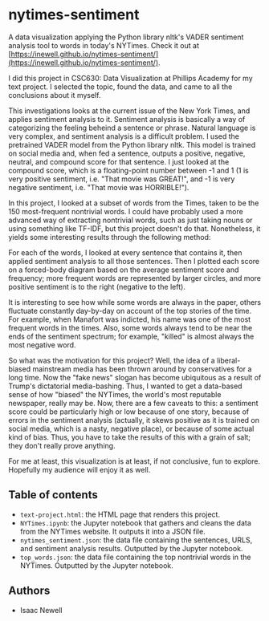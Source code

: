 # nytimes-sentiment
A data visualization applying the Python library nltk's VADER sentiment analysis tool to words in today's NYTimes. Check it out at [https://inewell.github.io/nytimes-sentiment/](https://inewell.github.io/nytimes-sentiment/).

I did this project in CSC630: Data Visualization at Phillips Academy for my text project. I selected the topic, found the data, and came to all the conclusions about it myself.

This investigations looks at the current issue of the New York Times, and applies sentiment analysis to it. Sentiment analysis is basically a way of categorizing the feeling beheind a sentence or phrase. Natural language is very complex, and sentiment analysis is a difficult problem. I used the pretrained VADER model from the Python library nltk. This model is trained on social media and, when fed a sentence, outputs a positive, negative, neutral, and compound score for that sentence. I just looked at the compound score, which is a floating-point number between -1 and 1 (1 is very positive sentiment, i.e. "That movie was GREAT!", and -1 is very negative sentiment, i.e. "That movie was HORRIBLE!").

In this project, I looked at a subset of words from the Times, taken to be the 150 most-frequent nontrivial words. I could have probably used a more advanced way of extracting nontrivial words, such as just taking nouns or using something like TF-IDF, but this project doesn't do that. Nonetheless, it yields some interesting results through the following method:

For each of the words, I looked at every sentence that contains it, then applied sentiment analysis to all those sentences. Then I plotted each score on a forced-body diagram based on the average sentiment score and frequency; more frequent words are represented by larger circles, and more positive sentiment is to the right (negative to the left).

It is interesting to see how while some words are always in the paper, others fluctuate constantly day-by-day on account of the top stories of the time. For example, when Manafort was indicted, his name was one of the most frequent words in the times. Also, some words always tend to be near the ends of the sentiment spectrum; for example, "killed" is almost always the most negative word.

So what was the motivation for this project? Well, the idea of a liberal-biased mainstream media has been thrown around by conservatives for a long time. Now the "fake news" slogan has become ubiquitous as a result of Trump's dictatorial media-bashing. Thus, I wanted to get a data-based sense of how "biased" the NYTimes, the world's most reputable newspaper, really may be. Now, there are a few caveats to this: a sentiment score could be particularly high or low because of one story, because of errors in the sentiment analysis (actually, it skews positive as it is trained on social media, which is a nasty, negative place), or because of some actual kind of bias. Thus, you have to take the results of this with a grain of salt; they don't really prove anything.

For me at least, this visualization is at least, if not conclusive, fun to explore. Hopefully my audience will enjoy it as well.

## Table of contents
* `text-project.html`: the HTML page that renders this project.
* `NYTimes.ipynb`: the Jupyter notebook that gathers and cleans the data from the NYTimes website. It outputs it into a JSON file.
* `nytimes_sentiment.json`: the data file containing the sentences, URLS, and sentiment analysis results. Outputted by the Jupyter notebook.
* `top_words.json`: the data file containing the top nontrivial words in the NYTimes. Outputted by the Jupyter notebook.

## Authors
* Isaac Newell
